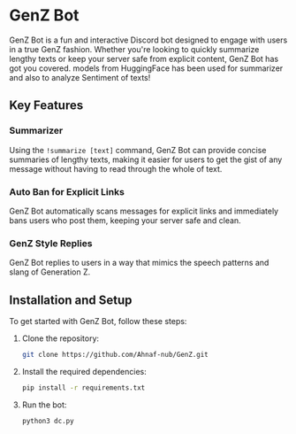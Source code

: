 # GenZ Bot

GenZ Bot is a fun and interactive Discord bot designed to engage with users in a true GenZ fashion. Whether you're looking to quickly summarize lengthy texts or keep your server safe from explicit content, GenZ Bot has got you covered. models from HuggingFace has been used for summarizer and also to analyze Sentiment of texts!

## Key Features

### Summarizer
Using the `!summarize [text]` command, GenZ Bot can provide concise summaries of lengthy texts, making it easier for users to get the gist of any message without having to read through the whole of text.

### Auto Ban for Explicit Links
GenZ Bot automatically scans messages for explicit links and immediately bans users who post them, keeping your server safe and clean.

### GenZ Style Replies
GenZ Bot replies to users in a way that mimics the speech patterns and slang of Generation Z.

## Installation and Setup

To get started with GenZ Bot, follow these steps:

1. Clone the repository:
   ```bash
   git clone https://github.com/Ahnaf-nub/GenZ.git
   ```
2. Install the required dependencies:
   ```bash
   pip install -r requirements.txt
   ```
3. Run the bot:
   ```bash
   python3 dc.py
   ```
